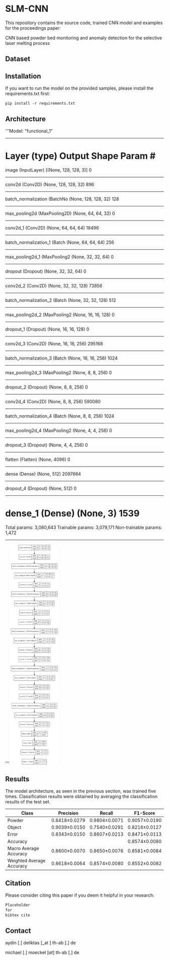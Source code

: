 # **SLM-CNN**

This repository contains the source code, trained CNN model and examples for the proceedings paper:

CNN based powder bed monitoring and anomaly detection for the selective laser melting process

## Dataset

## Installation

If you want to run the model on the provided samples, please install the requirements.txt first:
```
pip install -r requirements.txt
```

## Architecture
'''Model: "functional_1"
_________________________________________________________________
Layer (type)                 Output Shape              Param #
=================================================================
image (InputLayer)           [(None, 128, 128, 3)]     0
_________________________________________________________________
conv2d (Conv2D)              (None, 128, 128, 32)      896
_________________________________________________________________
batch_normalization (BatchNo (None, 128, 128, 32)      128
_________________________________________________________________
max_pooling2d (MaxPooling2D) (None, 64, 64, 32)        0
_________________________________________________________________
conv2d_1 (Conv2D)            (None, 64, 64, 64)        18496
_________________________________________________________________
batch_normalization_1 (Batch (None, 64, 64, 64)        256
_________________________________________________________________
max_pooling2d_1 (MaxPooling2 (None, 32, 32, 64)        0
_________________________________________________________________
dropout (Dropout)            (None, 32, 32, 64)        0
_________________________________________________________________
conv2d_2 (Conv2D)            (None, 32, 32, 128)       73856
_________________________________________________________________
batch_normalization_2 (Batch (None, 32, 32, 128)       512
_________________________________________________________________
max_pooling2d_2 (MaxPooling2 (None, 16, 16, 128)       0
_________________________________________________________________
dropout_1 (Dropout)          (None, 16, 16, 128)       0
_________________________________________________________________
conv2d_3 (Conv2D)            (None, 16, 16, 256)       295168
_________________________________________________________________
batch_normalization_3 (Batch (None, 16, 16, 256)       1024
_________________________________________________________________
max_pooling2d_3 (MaxPooling2 (None, 8, 8, 256)         0
_________________________________________________________________
dropout_2 (Dropout)          (None, 8, 8, 256)         0
_________________________________________________________________
conv2d_4 (Conv2D)            (None, 8, 8, 256)         590080
_________________________________________________________________
batch_normalization_4 (Batch (None, 8, 8, 256)         1024
_________________________________________________________________
max_pooling2d_4 (MaxPooling2 (None, 4, 4, 256)         0
_________________________________________________________________
dropout_3 (Dropout)          (None, 4, 4, 256)         0
_________________________________________________________________
flatten (Flatten)            (None, 4096)              0
_________________________________________________________________
dense (Dense)                (None, 512)               2097664
_________________________________________________________________
dropout_4 (Dropout)          (None, 512)               0
_________________________________________________________________
dense_1 (Dense)              (None, 3)                 1539
=================================================================
Total params: 3,080,643
Trainable params: 3,079,171
Non-trainable params: 1,472
_________________________________________________________________
''' <img src="./model_plot.png" width=30% height=30%> 

## Results
The model architecture, as seen in the previous section, was trained five times. Classification results were obtained by averaging the classification results of the test set.

| Class | Precision | Recall | F1-Score |
| --- | --- | --- | --- |
| Powder | 0.8418±0.0279 | 0.9804±0.0071 | 0.9057±0.0190 |
| Object | 0.9039±0.0150 | 0.7540±0.0291 | 0.8216±0.0127 |
| Error | 0.8343±0.0150 | 0.8607±0.0213 | 0.8471±0.0113 |
| Accuracy | | | 0.8574±0.0080 |
| Macro Average Accuracy | 0.8600±0.0070 | 0.8650±0.0076 | 0.8581±0.0084 |
| Weighted Average Accuracy | 0.8618±0.0064 | 0.8574±0.0080 | 0.8552±0.0082 |

## **Citation**

Please consider citing this paper if you deem it helpful in your research:

```
Placeholder
for
bibtex cite
```

## **Contact**

aydin [.] deliktas [_at ] th-ab [.] de

michael [.] moeckel [_at_] th-ab [.] de
